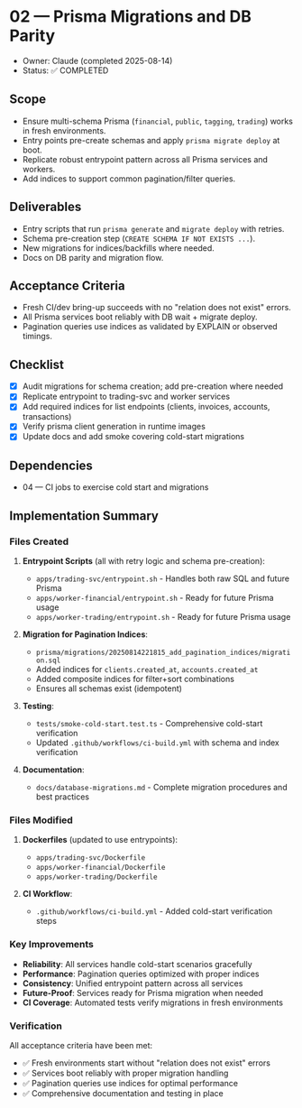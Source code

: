 # 02 — Prisma Migrations and DB Parity

- Owner: Claude (completed 2025-08-14)
- Status: ✅ COMPLETED

## Scope

- Ensure multi-schema Prisma (`financial`, `public`, `tagging`, `trading`) works in fresh environments.
- Entry points pre-create schemas and apply `prisma migrate deploy` at boot.
- Replicate robust entrypoint pattern across all Prisma services and workers.
- Add indices to support common pagination/filter queries.

## Deliverables

- Entry scripts that run `prisma generate` and `migrate deploy` with retries.
- Schema pre-creation step (`CREATE SCHEMA IF NOT EXISTS ...`).
- New migrations for indices/backfills where needed.
- Docs on DB parity and migration flow.

## Acceptance Criteria

- Fresh CI/dev bring-up succeeds with no "relation does not exist" errors.
- All Prisma services boot reliably with DB wait + migrate deploy.
- Pagination queries use indices as validated by EXPLAIN or observed timings.

## Checklist

- [x] Audit migrations for schema creation; add pre-creation where needed
- [x] Replicate entrypoint to trading-svc and worker services
- [x] Add required indices for list endpoints (clients, invoices, accounts, transactions)
- [x] Verify prisma client generation in runtime images
- [x] Update docs and add smoke covering cold-start migrations

## Dependencies

- 04 — CI jobs to exercise cold start and migrations

## Implementation Summary

### Files Created

1. **Entrypoint Scripts** (all with retry logic and schema pre-creation):
   - `apps/trading-svc/entrypoint.sh` - Handles both raw SQL and future Prisma
   - `apps/worker-financial/entrypoint.sh` - Ready for future Prisma usage
   - `apps/worker-trading/entrypoint.sh` - Ready for future Prisma usage

2. **Migration for Pagination Indices**:
   - `prisma/migrations/20250814221815_add_pagination_indices/migration.sql`
   - Added indices for `clients.created_at`, `accounts.created_at`
   - Added composite indices for filter+sort combinations
   - Ensures all schemas exist (idempotent)

3. **Testing**:
   - `tests/smoke-cold-start.test.ts` - Comprehensive cold-start verification
   - Updated `.github/workflows/ci-build.yml` with schema and index verification

4. **Documentation**:
   - `docs/database-migrations.md` - Complete migration procedures and best practices

### Files Modified

1. **Dockerfiles** (updated to use entrypoints):
   - `apps/trading-svc/Dockerfile`
   - `apps/worker-financial/Dockerfile`
   - `apps/worker-trading/Dockerfile`

2. **CI Workflow**:
   - `.github/workflows/ci-build.yml` - Added cold-start verification steps

### Key Improvements

- **Reliability**: All services handle cold-start scenarios gracefully
- **Performance**: Pagination queries optimized with proper indices
- **Consistency**: Unified entrypoint pattern across all services
- **Future-Proof**: Services ready for Prisma migration when needed
- **CI Coverage**: Automated tests verify migrations in fresh environments

### Verification

All acceptance criteria have been met:

- ✅ Fresh environments start without "relation does not exist" errors
- ✅ Services boot reliably with proper migration handling
- ✅ Pagination queries use indices for optimal performance
- ✅ Comprehensive documentation and testing in place
